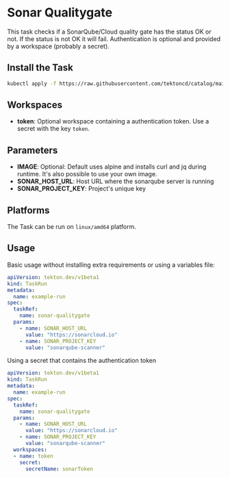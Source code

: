 # Sonar Qualitygate

This task checks if a SonarQube/Cloud quality gate has the status OK or not. If the status is not OK it will fail. Authentication is optional and provided by a workspace (probably a secret).

## Install the Task

```bash
kubectl apply -f https://raw.githubusercontent.com/tektoncd/catalog/main/task/sonar-qualitygate/0.1/robot-framework.yaml
```

## Workspaces

- **token**: Optional workspace containing a authentication token. Use a secret with the key `token`.

## Parameters

- **IMAGE**: Optional: Default uses alpine and installs curl and jq during runtime. It's also possible to use your own image.
- **SONAR_HOST_URL**: Host URL where the sonarqube server is running
- **SONAR_PROJECT_KEY**: Project's unique key

## Platforms

The Task can be run on `linux/amd64` platform.

## Usage

Basic usage without installing extra requirements or using a variables file:

```yaml
apiVersion: tekton.dev/v1beta1
kind: TaskRun
metadata:
  name: example-run
spec:
  taskRef:
    name: sonar-qualitygate
  params:          
    - name: SONAR_HOST_URL
      value: "https://sonarcloud.io"
    - name: SONAR_PROJECT_KEY
      value: "sonarqube-scanner"
```

Using a secret that contains the authentication token

```yaml
apiVersion: tekton.dev/v1beta1
kind: TaskRun
metadata:
  name: example-run
spec:
  taskRef:
    name: sonar-qualitygate
  params:          
    - name: SONAR_HOST_URL
      value: "https://sonarcloud.io"
    - name: SONAR_PROJECT_KEY
      value: "sonarqube-scanner"
  workspaces:
  - name: token
    secret:
      secretName: sonarToken
```
